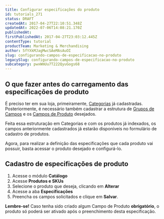 ```yaml
---
title: Configurar especificações do produto
id: tutorials_271
status: DRAFT
createdAt: 2017-04-27T22:10:51.348Z
updatedAt: 2022-07-06T14:08:21.170Z
publishedAt: 
firstPublishedAt: 2017-04-27T23:03:12.445Z
contentType: tutorial
productTeam: Marketing & Merchandising
author: 5fYXkMJagMwcSAeMAsAuOI
slug: configurando-campos-de-especificacao-no-produto
legacySlug: configurando-campos-de-especificacao-no-produto
subcategory: pwxWmUu7T222QyuGogs68
---
```


## O que fazer antes do carregamento das especificações de produto

É preciso ter em sua loja, primeiramente, [Categorias](/pt/tutorial/cadastrando-categoria) já cadastradas. Posteriormente, é necessário  também cadastrar a estrutura de [Grupos de Campos](/pt/tutorial/criando-grupo-de-categoria) e os [Campos de Produto](http://help.vtex.com/pt/tutorial/criando-um-campo-de-produto) desejados. 

Feita essa estruturação em Categorias e com os produtos já indexados, os campos anteriormente cadastrados já estarão disponíveis no formulário de cadastro de produtos.

Agora, para realizar a definição das especificações que cada produto vai possuir, basta acessar o produto desejado e configurá-lo.

## Cadastro de especificações de produto

1. Acesse o módulo **Catálogo**
2. Acesse **Produtos e SKUs**
3. Selecione o produto que deseja, clicando em **Alterar**
4. Acesse a aba **Especificações**
5. Preencha os campos solicitados e clique em **Salvar**.

**Lembre-se!** Caso tenha sido criado algum Campo de Produto **obrigatório**, o produto só poderá ser ativado após o preenchimento desta especificação.
